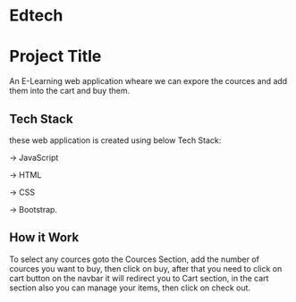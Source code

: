 # Edtech


# Project Title

An E-Learning web application wheare we can expore the cources and 
add them into the cart and buy them.


## Tech Stack 

these web application is created using below Tech Stack:

-> JavaScript

-> HTML

-> CSS 

-> Bootstrap.
## How it Work

To select any cources goto the Cources Section, add the number of cources you want to buy, then click on buy, after that you need to click on cart button on the navbar it will redirect you to Cart section, in the cart section also you can manage your items, then click on check out. 
